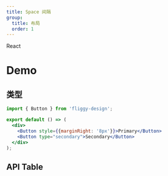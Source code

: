 ```yaml
---
title: Space 间隔
group:
  title: 布局
  order: 1
---
```


React

# Demo

## 类型

```jsx
import { Button } from 'fliggy-design';

export default () => (
  <div>
    <Button style={{marginRight: '8px'}}>Primary</Button>
    <Button type="secondary">Secondary</Button>
  </div>
);
```

## API Table

<API id="Button"></API>
